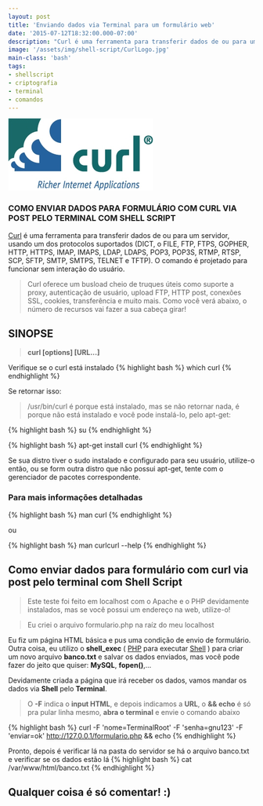 ```yaml
---
layout: post
title: 'Enviando dados via Terminal para um formulário web'
date: '2015-07-12T18:32:00.000-07:00'
description: "Curl é uma ferramenta para transferir dados de ou para um servidor"
image: '/assets/img/shell-script/CurlLogo.jpg'
main-class: 'bash'
tags:
- shellscript
- criptografia
- terminal
- comandos
---
```


![Enviando dados via Terminal para um formulário web](/assets/img/shell-script/CurlLogo.jpg "Enviando dados via Terminal para um formulário web")

### COMO ENVIAR DADOS PARA FORMULÁRIO COM CURL VIA POST PELO TERMINAL COM SHELL SCRIPT

[Curl](https://curl.haxx.se/) é uma ferramenta para transferir dados de ou para um servidor, usando um dos protocolos suportados (DICT, o FILE, FTP, FTPS, GOPHER, HTTP, HTTPS, IMAP, IMAPS, LDAP, LDAPS, POP3, POP3S, RTMP, RTSP, SCP, SFTP, SMTP, SMTPS, TELNET e TFTP). O comando é projetado para funcionar sem interação do usuário.

> Curl oferece um busload cheio de truques úteis como suporte a proxy, autenticação de usuário, upload FTP, HTTP post, conexões SSL, cookies, transferência e muito mais. Como você verá abaixo, o número de recursos vai fazer a sua cabeça girar!
 
## SINOPSE
 
> __curl [options] [URL...]__

 Verifique se o curl está instalado 
{% highlight bash %}
which curl
{% endhighlight %}

Se retornar isso: 
> /usr/bin/curl é porque está instalado, mas se não retornar nada, é porque não está instalado e você pode instalá-lo, pelo apt-get:
 
{% highlight bash %}
su
{% endhighlight %}

{% highlight bash %}
apt-get install curl
{% endhighlight %}

Se sua distro tiver o sudo instalado e configurado para seu usuário, utilize-o então, ou se form outra distro que não possui apt-get, tente com o gerenciador de pacotes correspondente.

### Para mais informações detalhadas 
{% highlight bash %}
man curl
{% endhighlight %}

ou

{% highlight bash %}
man curlcurl --help
{% endhighlight %}

## Como enviar dados para formulário com curl via post pelo terminal com Shell Script

> Este teste foi feito em localhost com o Apache e o PHP devidamente instalados, mas se você possui um endereço na web, utilize-o!

> Eu criei o arquivo formulario.php na raíz do meu localhost

Eu fiz um página HTML básica e pus uma condição de envio de formulário. Outra coisa, eu utilizo o __shell_exec__ ( [PHP](http://php.net/) para executar [Shell](http://www.terminalroot.com.br/shell/) ) para criar um novo arquivo __banco.txt__ e salvar os dados enviados, mas você pode fazer do jeito que quiser: __MySQL__, __fopen()__,...

Devidamente criada a página que irá receber os dados, vamos mandar os dados via __Shell__ pelo __Terminal__.

> O __-F__ indica o __input HTML__, e depois indicamos a __URL__, o __&& echo__ é só pra pular linha mesmo, __abra o terminal__ e envie o comando abaixo

{% highlight bash %}
curl -F 'nome=TerminalRoot' -F 'senha=gnu123' -F 'enviar=ok' http://127.0.0.1/formulario.php && echo
{% endhighlight %}

Pronto, depois é verificar lá na pasta do servidor se há o arquivo banco.txt e verificar se os dados estão lá
{% highlight bash %}
cat /var/www/html/banco.txt
{% endhighlight %} 
 
## Qualquer coisa é só comentar! :)

<script async src="https://pagead2.googlesyndication.com/pagead/js/adsbygoogle.js"></script>

<!-- Informat -->
<ins class="adsbygoogle"
 style="display:block"
 data-ad-client="ca-pub-2838251107855362"
 data-ad-slot="2327980059"
 data-ad-format="auto"
 data-full-width-responsive="true"></ins>

<script>
(adsbygoogle = window.adsbygoogle || []).push({});
</script>

